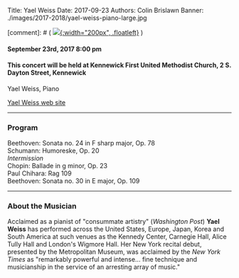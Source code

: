 Title: Yael Weiss
Date: 2017-09-23
Authors: Colin Brislawn
Banner: ./images/2017-2018/yael-weiss-piano-large.jpg

[comment]: # ( [![ ]({filename}/images/2017-2018/YoungArtists400.jpg){:width="200px", .floatleft}]({filename}./YaelWeiss.md) )


#### September 23rd, 2017 8:00 pm

#### This concert will be held at Kennewick First United Methodist Church, 2 S. Dayton Street, Kennewick

Yael Weiss, Piano

[Yael Weiss web site](http://www.yaelweiss.com/)

---

### Program

Beethoven: Sonata no. 24 in F sharp major, Op. 78 <br>
Schumann: Humoreske, Op. 20  <br>
*Intermission* <br>
Chopin: Ballade in g minor, Op. 23 <br>
Paul Chihara: Rag 109  <br>
Beethoven: Sonata no. 30 in E major, Op. 109

---

### About the Musician

Acclaimed as a pianist of "consummate artistry" (*Washington Post*) **Yael Weiss** has performed across the United States, Europe, Japan, Korea and South America at such venues as the Kennedy Center, Carnegie Hall, Alice Tully Hall and London's Wigmore Hall. Her New York recital debut, presented by the Metropolitan Museum, was acclaimed by the *New York Times* as "remarkably powerful and intense... fine technique and musicianship in the service of an arresting array of music."

